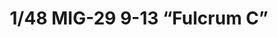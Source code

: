 ---
layout: product
title: "1/48 MIG-29 9-13 “Fulcrum C”"
price: "10000" 
desc: "Maketa"
img_path: "/assets/img/GWH04813.webp"
brand: "N/A"
available: true
special_offer: false
new: true
soon: false
cat: "010000"
subcat: "010900"
subsubcat: "0N/A"
sifra: "GWH04813"
popular: false
spec: false
---